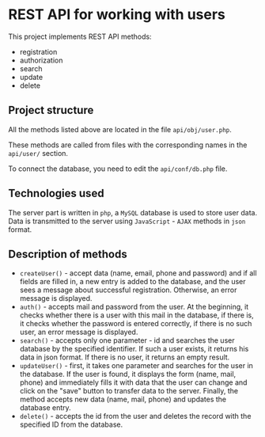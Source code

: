 
# REST API for working with users

This project implements REST API methods:

 - registration
 - authorization
 - search
 - update
 - delete

## Project structure
All the methods listed above are located in the file `api/obj/user.php`.

These methods are called from files with the corresponding names in the `api/user/` section.

To connect the database, you need to edit the `api/conf/db.php` file.

## Technologies used

The server part is written in `php`, a `MySQL` database is used to store user data. Data is transmitted to the server using `JavaScript` - `AJAX` methods in `json` format.

## Description of methods

 - `createUser()` - accept data (name, email, phone and password) and if all fields are filled in, a new entry is added to the database, and the user sees a message about successful registration. Otherwise, an error message is displayed.
 - `auth()` - accepts mail and password from the user. At the beginning, it checks whether there is a user with this mail in the database, if there is, it checks whether the password is entered correctly, if there is no such user, an error message is displayed.
 - `search()` - accepts only one parameter - id and searches the user database by the specified identifier. If such a user exists, it returns his data in json format. If there is no user, it returns an empty result.
 - `updateUser()` - first, it takes one parameter and searches for the user in the database. If the user is found, it displays the form (name, mail, phone) and immediately fills it with data that the user can change and click on the "save" button to transfer data to the server. Finally, the method accepts new data (name, mail, phone) and updates the database entry.
 - `delete()` - accepts the id from the user and deletes the record with the specified ID from the database.

